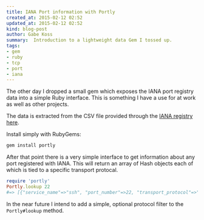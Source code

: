 ```yaml
---
title: IANA Port information with Portly
created_at: 2015-02-12 02:52
updated_at: 2015-02-12 02:52
kind: blog-post
author: Gabe Koss
summary:  Introduction to a lightweight data Gem I tossed up. 
tags: 
- gem
- ruby
- tcp
- port
- iana
--- 
```


The other day I dropped a small gem which exposes the IANA port registry data
into a simple Ruby interface. This is something I have a use for at work as
well as other projects. 

The data is extracted from the CSV file provided through the [IANA registry
here](http://www.iana.org/assignments/service-names-port-numbers/service-names-port-numbers.xhtml).


Install simply with RubyGems: 

```sh
gem install portly
```

After that point there is a very simple interface to get information about any
port registered with IANA. This will return an array of Hash objects each of
which is tied to a specific transport protocal.

```ruby
require 'portly'
Portly.lookup 22
#=> [{"service_name"=>"ssh", "port_number"=>22, "transport_protocol"=>"tcp", "description"=>"The Secure Shell (SSH) Protocol", "assignee"=>nil, "contact"=>nil, "registration_date"=>nil, "modification_date"=>nil, "reference"=>"[RFC4251]", "service_code"=>nil, "known_unauthorized_uses"=>nil, "assignment_notes"=>"Defined TXT keys: u=<username> p=<password>"}, {"service_name"=>"ssh", "port_number"=>22, "transport_protocol"=>"udp", "description"=>"The Secure Shell (SSH) Protocol", "assignee"=>nil, "contact"=>nil, "registration_date"=>nil, "modification_date"=>nil, "reference"=>"[RFC4251]", "service_code"=>nil, "known_unauthorized_uses"=>nil, "assignment_notes"=>"Defined TXT keys: u=<username> p=<password>"}, {"service_name"=>"ssh", "port_number"=>22, "transport_protocol"=>"sctp", "description"=>"SSH", "assignee"=>"[Randall_Stewart]", "contact"=>"[Randall_Stewart]", "registration_date"=>nil, "modification_date"=>nil, "reference"=>"[RFC4960]", "service_code"=>nil, "known_unauthorized_uses"=>nil, "assignment_notes"=>"Defined TXT keys: u=<username> p=<password>"}] 
```

In the near future I intend to add a simple, optional protocol filter to the
`Portly#lookup` method.
